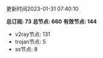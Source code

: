 更新时间2023-01-31 07:40:10

**总订阅: 73**
**总节点: 660**
**有效节点: 144**
- v2ray节点: 131
- trojan节点: 5
- ss节点: 8
